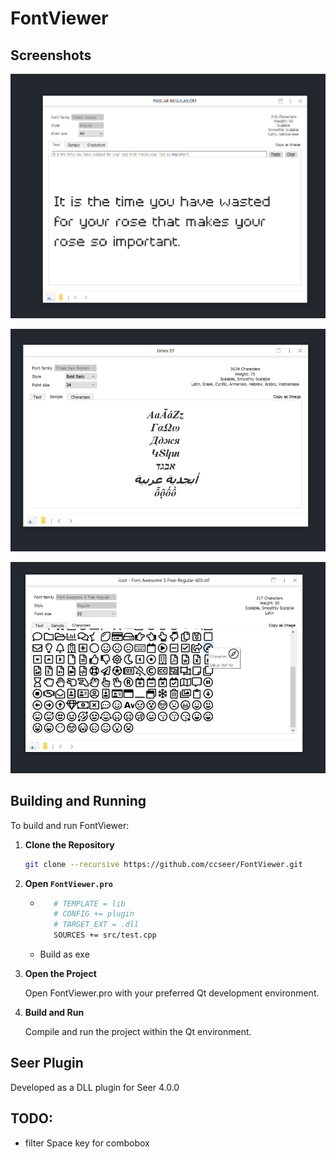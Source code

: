 # FontViewer

## Screenshots
![](res/2022-09-29-21-27-28.png)

![](res/2022-09-30-17-34-24.png)

![](res/2022-09-30-17-34-35.png)


## Building and Running

To build and run FontViewer:

1. **Clone the Repository**

   ```bash
   git clone --recursive https://github.com/ccseer/FontViewer.git
   ```
2. **Open `FontViewer.pro`**
   - ```bash
        # TEMPLATE = lib
        # CONFIG += plugin
        # TARGET_EXT = .dll
        SOURCES += src/test.cpp
        ```
   - Build as exe
3. **Open the Project**

    Open FontViewer.pro with your preferred Qt development environment.

4. **Build and Run**

    Compile and run the project within the Qt environment.





## Seer Plugin

Developed as a DLL plugin for Seer 4.0.0


## TODO:
- filter Space key for combobox
